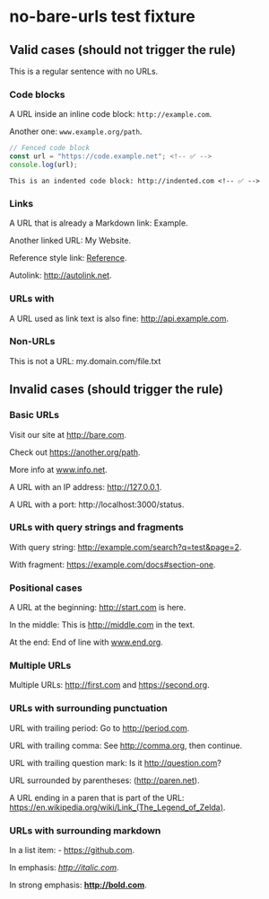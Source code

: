 # no-bare-urls test fixture

## Valid cases (should not trigger the rule)

This is a regular sentence with no URLs. <!-- ✅ -->

### Code blocks

A URL inside an inline code block: `http://example.com`. <!-- ✅ -->

Another one: `www.example.org/path`. <!-- ✅ -->

```javascript
// Fenced code block
const url = "https://code.example.net"; <!-- ✅ -->
console.log(url);
```

    This is an indented code block: http://indented.com <!-- ✅ -->

### Links

A URL that is already a Markdown link: Example. <!-- ✅ -->

Another linked URL: My Website. <!-- ✅ -->

Reference style link: [Reference][1]. <!-- ✅ -->

[1]: http://reference.com

Autolink: <http://autolink.net>. <!-- ✅ -->

### URLs with

A URL used as link text is also fine: http://api.example.com. <!-- ✅ -->

### Non-URLs

This is not a URL: my.domain.com/file.txt <!-- ✅ -->

## Invalid cases (should trigger the rule)

### Basic URLs

Visit our site at http://bare.com. <!-- ❌ fix: Visit our site at link. -->

Check out https://another.org/path. <!-- ❌ fix: Check out link. -->

More info at www.info.net. <!-- ❌ fix: More info at link. -->

A URL with an IP address: http://127.0.0.1. <!-- ❌ fix: A URL with an IP address: link. -->

A URL with a port: http://localhost:3000/status. <!-- ❌ fix: A URL with a port: link. -->

### URLs with query strings and fragments

With query string: http://example.com/search?q=test&page=2. <!-- ❌ fix: With query string: link. -->

With fragment: https://example.com/docs#section-one. <!-- ❌ fix: With fragment: link. -->

### Positional cases

A URL at the beginning: http://start.com is here. <!-- ❌ fix: link is here. -->

In the middle: This is http://middle.com in the text. <!-- ❌ fix: In the middle: This is link in the text. -->

At the end: End of line with www.end.org. <!-- ❌ fix: At the end: End of line with link. -->

### Multiple URLs

Multiple URLs: http://first.com and https://second.org. <!-- ❌ fix: Multiple URLs: link and link. -->

### URLs with surrounding punctuation

URL with trailing period: Go to http://period.com. <!-- ❌ fix: Go to link. -->

URL with trailing comma: See http://comma.org, then continue. <!-- ❌ fix: See link, then continue. -->

URL with trailing question mark: Is it http://question.com? <!-- ❌ fix: Is it link? -->

URL surrounded by parentheses: (http://paren.net). <!-- ❌ fix: (link). -->

A URL ending in a paren that is part of the URL: https://en.wikipedia.org/wiki/Link_(The_Legend_of_Zelda). <!-- ❌ fix: A URL ending in a paren that is part of the URL: link). -->

### URLs with surrounding markdown

In a list item: - https://github.com. <!-- ❌ fix: In a list item: - link. -->

In emphasis: *http://italic.com*. <!-- ❌ fix: In emphasis: *link*. -->

In strong emphasis: **http://bold.com**. <!-- ❌ fix: In strong emphasis: **link**. -->